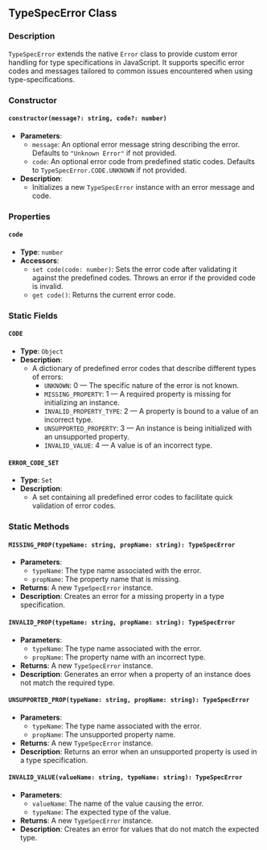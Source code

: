 ## TypeSpecError Class

### Description
`TypeSpecError` extends the native `Error` class to provide custom error handling for type specifications in JavaScript. It supports specific error codes and messages tailored to common issues encountered when using type-specifications.

### Constructor

#### `constructor(message?: string, code?: number)`
- **Parameters**:
  - `message`: An optional error message string describing the error. Defaults to `"Unknown Error"` if not provided.
  - `code`: An optional error code from predefined static codes. Defaults to `TypeSpecError.CODE.UNKNOWN` if not provided.
- **Description**:
  - Initializes a new `TypeSpecError` instance with an error message and code.

### Properties

#### `code`
- **Type**: `number`
- **Accessors**:
  - `set code(code: number)`: Sets the error code after validating it against the predefined codes. Throws an error if the provided code is invalid.
  - `get code()`: Returns the current error code.

### Static Fields

#### `CODE`
- **Type**: `Object`
- **Description**: 
  - A dictionary of predefined error codes that describe different types of errors:
    - `UNKNOWN`: 0 — The specific nature of the error is not known.
    - `MISSING_PROPERTY`: 1 — A required property is missing for initializing an instance.
    - `INVALID_PROPERTY_TYPE`: 2 — A property is bound to a value of an incorrect type.
    - `UNSUPPORTED_PROPERTY`: 3 — An instance is being initialized with an unsupported property.
    - `INVALID_VALUE`: 4 — A value is of an incorrect type.

#### `ERROR_CODE_SET`
- **Type**: `Set`
- **Description**: 
  - A set containing all predefined error codes to facilitate quick validation of error codes.

### Static Methods

#### `MISSING_PROP(typeName: string, propName: string): TypeSpecError`
- **Parameters**:
  - `typeName`: The type name associated with the error.
  - `propName`: The property name that is missing.
- **Returns**: A new `TypeSpecError` instance.
- **Description**: Creates an error for a missing property in a type specification.

#### `INVALID_PROP(typeName: string, propName: string): TypeSpecError`
- **Parameters**:
  - `typeName`: The type name associated with the error.
  - `propName`: The property name with an incorrect type.
- **Returns**: A new `TypeSpecError` instance.
- **Description**: Generates an error when a property of an instance does not match the required type.

#### `UNSUPPORTED_PROP(typeName: string, propName: string): TypeSpecError`
- **Parameters**:
  - `typeName`: The type name associated with the error.
  - `propName`: The unsupported property name.
- **Returns**: A new `TypeSpecError` instance.
- **Description**: Returns an error when an unsupported property is used in a type specification.

#### `INVALID_VALUE(valueName: string, typeName: string): TypeSpecError`
- **Parameters**:
  - `valueName`: The name of the value causing the error.
  - `typeName`: The expected type of the value.
- **Returns**: A new `TypeSpecError` instance.
- **Description**: Creates an error for values that do not match the expected type.


